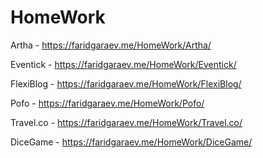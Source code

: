 # HomeWork

Artha - https://faridgaraev.me/HomeWork/Artha/

Eventick - https://faridgaraev.me/HomeWork/Eventick/

FlexiBlog - https://faridgaraev.me/HomeWork/FlexiBlog/

Pofo - https://faridgaraev.me/HomeWork/Pofo/

Travel.co - https://faridgaraev.me/HomeWork/Travel.co/

DiceGame - https://faridgaraev.me/HomeWork/DiceGame/
